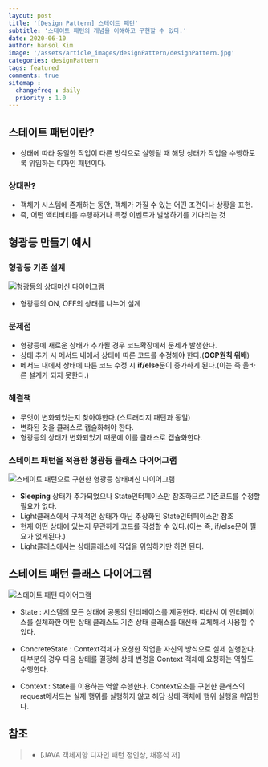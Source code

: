 ```yaml
---
layout: post
title: '[Design Pattern] 스테이트 패턴'
subtitle: '스테이트 패턴의 개념을 이해하고 구현할 수 있다.'
date: 2020-06-10
author: hansol Kim
image: '/assets/article_images/designPattern/designPattern.jpg'
categories: designPattern
tags: featured
comments: true
sitemap :
  changefreq : daily
  priority : 1.0
---
```




## 스테이트 패턴이란?

* 상태에 따라 동일한 작업이 다른 방식으로 실행될 때 해당 상태가 작업을 수행하도록 위임하는 디자인 패턴이다.

### 상태란?

* 객체가 시스템에 존재하는 동안, 객체가 가질 수 있는 어떤 조건이나 상황을 표현.
* 즉, 어떤 액티비티를 수행하거나 특정 이벤트가 발생하기를 기다리는 것

## 형광등 만들기 예시

### 형광등 기존 설계
![형광등의 상태머신 다이어그램](https://user-images.githubusercontent.com/31653025/84247874-9f2e6d80-ab43-11ea-91f1-aad36c8ff9a7.PNG)

* 형광등의 ON, OFF의 상태를 나누어 설계

### 문제점
* 형광등에 새로운 상태가 추가될 경우 코드확장에서 문제가 발생한다.
* 상태 추가 시 메서드 내에서 상태에 따른 코드를 수정해야 한다.(**OCP원칙 위배**)
* 메서드 내에서 상태에 따른 코드 수정 시 **if/else**문이 증가하게 된다.(이는 즉 올바른 설계가 되지 못한다.)

### 해결책
* 무엇이 변화되었는지 찾아야한다.(스트래티지 패턴과 동일)
* 변화된 것을 클래스로 캡슐화해야 한다.
* 형광등의 상태가 변화되었기 때문에 이를 클래스로 캡슐화한다.

### 스테이트 패턴을 적용한 형광등 클래스 다이어그램
![스테이트 패턴으로 구현한 형광등 상태머신 다이어그램](https://user-images.githubusercontent.com/31653025/84255130-29c79a80-ab4d-11ea-982f-c64545119cb3.PNG)

* **Sleeping** 상태가 추가되었으나 State인터페이스만 참조하므로 기존코드를 수정할 필요가 없다.
* Light클래스에서 구체적인 상태가 아닌 추상화된 State인터페이스만 참조
* 현재 어떤 상태에 있는지 무관하게 코드를 작성할 수 있다.(이는 즉, if/else문이 필요가 없게된다.)
* Light클래스에서는 상태클래스에 작업을 위임하기만 하면 된다.

## 스테이트 패턴 클래스 다이어그램
![스테이트 패턴 다이어그램](https://user-images.githubusercontent.com/31653025/84248664-b3bf3580-ab44-11ea-9648-9d6fe577a071.PNG)

* State : 시스템의 모든 상태에 공통의 인터페이스를 제공한다. 따라서 이 인터페이스를 실체화한 어떤 상태 클래스도 기존 상태 클래스를 대신해 교체해서 사용할 수 있다.

* ConcreteState : Context객체가 요청한 작업을 자신의 방식으로 실제 실행한다. 대부분의 경우 다음 상태를 결정해 상태 변경을 Context 객체에 요청하는 역할도 수행한다.

* Context : State를 이용하는 역할 수행한다. Context요소를 구현한 클래스의 request메서드는 실제 행위를 실행하지 않고 해당 상태 객체에 행위 실행을 위임한다. 

## 참조
> - [JAVA 객체지향 디자인 패턴 정인상, 채흥석 저]